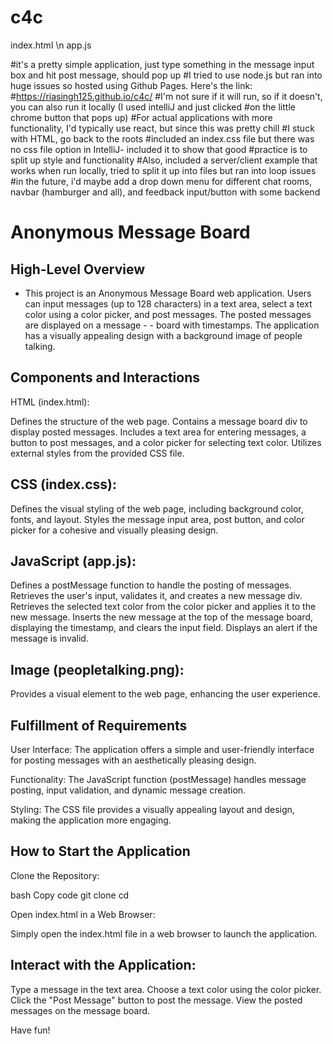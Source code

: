 # c4c
index.html \n
app.js



#it's a pretty simple application, just type something in the message input box and hit post message, should pop up
#I tried to use node.js but ran into huge issues so hosted using Github Pages. Here's the link: #https://riasingh125.github.io/c4c/
#I'm not sure if it will run, so if it doesn't, you can also run it locally (I used intelliJ and just clicked 
#on the little chrome button that pops up)
#For actual applications with more functionality, I'd typically use react, but since this was pretty chill
#I stuck with HTML, go back to the roots
#included an index.css file but there was no css file option in IntelliJ- included it to show that good 
#practice is to split up style and functionality
#Also, included a server/client example that works when run locally, tried to split it up into files but ran into loop issues
#in the future, i'd maybe add a drop down menu for different chat rooms, navbar (hamburger and all), and feedback input/button with some backend


# Anonymous Message Board
## High-Level Overview
- This project is an Anonymous Message Board web application. Users can input messages (up to 128 characters) in a text area, select a text color using a color picker, and post messages. The posted messages are displayed on a message - - board with timestamps. The application has a visually appealing design with a background image of people talking.

## Components and Interactions
HTML (index.html):

Defines the structure of the web page.
Contains a message board div to display posted messages.
Includes a text area for entering messages, a button to post messages, and a color picker for selecting text color.
Utilizes external styles from the provided CSS file.
## CSS (index.css):

Defines the visual styling of the web page, including background color, fonts, and layout.
Styles the message input area, post button, and color picker for a cohesive and visually pleasing design.
## JavaScript (app.js):

Defines a postMessage function to handle the posting of messages.
Retrieves the user's input, validates it, and creates a new message div.
Retrieves the selected text color from the color picker and applies it to the new message.
Inserts the new message at the top of the message board, displaying the timestamp, and clears the input field.
Displays an alert if the message is invalid.
## Image (peopletalking.png):

Provides a visual element to the web page, enhancing the user experience.
## Fulfillment of Requirements
User Interface: The application offers a simple and user-friendly interface for posting messages with an aesthetically pleasing design.

Functionality: The JavaScript function (postMessage) handles message posting, input validation, and dynamic message creation.

Styling: The CSS file provides a visually appealing layout and design, making the application more engaging.


## How to Start the Application
Clone the Repository:

bash
Copy code
git clone <repository-url>
cd <repository-directory>

Open index.html in a Web Browser:

Simply open the index.html file in a web browser to launch the application.
## Interact with the Application:

Type a message in the text area.
Choose a text color using the color picker.
Click the "Post Message" button to post the message.
View the posted messages on the message board.

Have fun!

